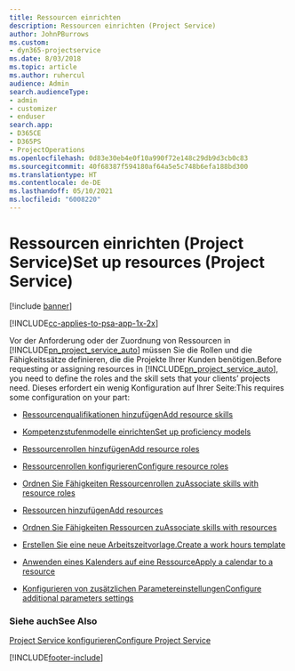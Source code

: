 ```yaml
---
title: Ressourcen einrichten
description: Ressourcen einrichten (Project Service)
author: JohnPBurrows
ms.custom:
- dyn365-projectservice
ms.date: 8/03/2018
ms.topic: article
ms.author: ruhercul
audience: Admin
search.audienceType:
- admin
- customizer
- enduser
search.app:
- D365CE
- D365PS
- ProjectOperations
ms.openlocfilehash: 0d83e30eb4e0f10a990f72e148c29db9d3cb0c83
ms.sourcegitcommit: 40f68387f594180af64a5e5c748b6efa188bd300
ms.translationtype: HT
ms.contentlocale: de-DE
ms.lasthandoff: 05/10/2021
ms.locfileid: "6008220"
---
```

# <a name="set-up-resources-project-service"></a><span data-ttu-id="1e838-103">Ressourcen einrichten (Project Service)</span><span class="sxs-lookup"><span data-stu-id="1e838-103">Set up resources (Project Service)</span></span>

[!include [banner](../includes/psa-now-project-operations.md)]

[!INCLUDE[cc-applies-to-psa-app-1x-2x](../includes/cc-applies-to-psa-app-1x-2x.md)]

<span data-ttu-id="1e838-104">Vor der Anforderung oder der Zuordnung von Ressourcen in [!INCLUDE[pn_project_service_auto](../includes/pn-project-service-auto.md)] müssen Sie die Rollen und die Fähigkeitssätze definieren, die die Projekte Ihrer Kunden benötigen.</span><span class="sxs-lookup"><span data-stu-id="1e838-104">Before requesting or assigning resources in [!INCLUDE[pn_project_service_auto](../includes/pn-project-service-auto.md)], you need to define the roles and the skill sets that your clients’ projects need.</span></span> <span data-ttu-id="1e838-105">Dieses erfordert ein wenig Konfiguration auf Ihrer Seite:</span><span class="sxs-lookup"><span data-stu-id="1e838-105">This requires some configuration on your part:</span></span>  
  
-   [<span data-ttu-id="1e838-106">Ressourcenqualifikationen hinzufügen</span><span class="sxs-lookup"><span data-stu-id="1e838-106">Add resource skills</span></span>](../psa/add-resource-skills.md)  
  
-   [<span data-ttu-id="1e838-107">Kompetenzstufenmodelle einrichten</span><span class="sxs-lookup"><span data-stu-id="1e838-107">Set up proficiency models</span></span>](../psa/set-up-proficiency-models.md)  
  
-   [<span data-ttu-id="1e838-108">Ressourcenrollen hinzufügen</span><span class="sxs-lookup"><span data-stu-id="1e838-108">Add resource roles</span></span>](../psa/add-resource-roles.md)  
  
-   [<span data-ttu-id="1e838-109">Ressourcenrollen konfigurieren</span><span class="sxs-lookup"><span data-stu-id="1e838-109">Configure resource roles</span></span>](../psa/configure-resource-roles.md)  
  
-   [<span data-ttu-id="1e838-110">Ordnen Sie Fähigkeiten Ressourcenrollen zu</span><span class="sxs-lookup"><span data-stu-id="1e838-110">Associate skills with resource roles</span></span>](../psa/associate-skills-with-resource-roles.md)  
  
-   [<span data-ttu-id="1e838-111">Ressourcen hinzufügen</span><span class="sxs-lookup"><span data-stu-id="1e838-111">Add resources</span></span>](../psa/add-resources.md)  
  
-   [<span data-ttu-id="1e838-112">Ordnen Sie Fähigkeiten Ressourcen zu</span><span class="sxs-lookup"><span data-stu-id="1e838-112">Associate skills with resources</span></span>](../psa/associate-skills-with-resources.md)  
  
-   [<span data-ttu-id="1e838-113">Erstellen Sie eine neue Arbeitszeitvorlage.</span><span class="sxs-lookup"><span data-stu-id="1e838-113">Create a work hours template</span></span>](../psa/create-work-hours-template.md)  
  
-   [<span data-ttu-id="1e838-114">Anwenden eines Kalenders auf eine Ressource</span><span class="sxs-lookup"><span data-stu-id="1e838-114">Apply a calendar to a resource</span></span>](../psa/apply-calendar-resource.md)  
  
-   [<span data-ttu-id="1e838-115">Konfigurieren von zusätzlichen Parametereinstellungen</span><span class="sxs-lookup"><span data-stu-id="1e838-115">Configure additional parameters settings</span></span>](../psa/configure-additional-parameters-settings.md)  
  
### <a name="see-also"></a><span data-ttu-id="1e838-116">Siehe auch</span><span class="sxs-lookup"><span data-stu-id="1e838-116">See Also</span></span>  
 [<span data-ttu-id="1e838-117">Project Service konfigurieren</span><span class="sxs-lookup"><span data-stu-id="1e838-117">Configure Project Service</span></span>](../psa/configure.md)


[!INCLUDE[footer-include](../includes/footer-banner.md)]
